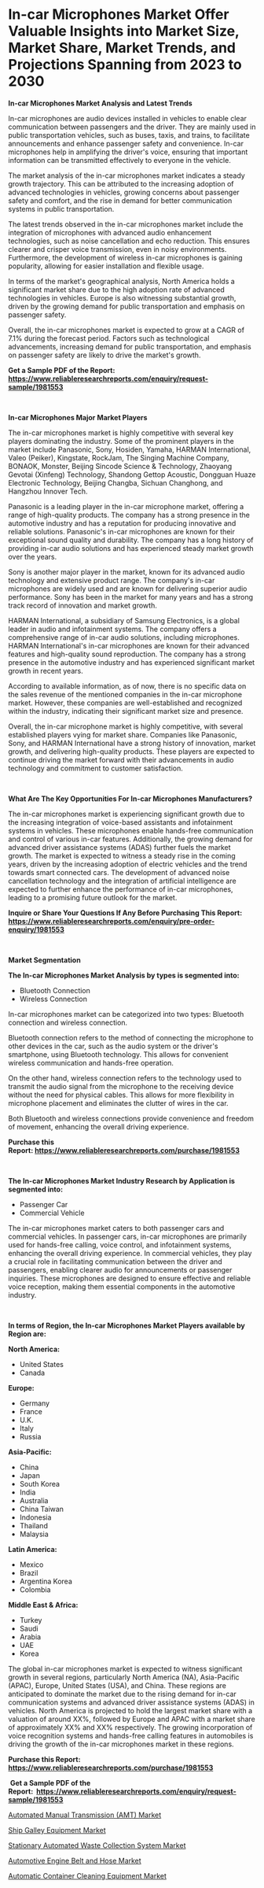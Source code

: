 <p><h1>In-car Microphones Market Offer Valuable Insights into Market Size, Market Share, Market Trends, and Projections Spanning from 2023 to 2030</h1></p><p><strong>In-car Microphones Market Analysis and Latest Trends</strong></p>
<p><p>In-car microphones are audio devices installed in vehicles to enable clear communication between passengers and the driver. They are mainly used in public transportation vehicles, such as buses, taxis, and trains, to facilitate announcements and enhance passenger safety and convenience. In-car microphones help in amplifying the driver's voice, ensuring that important information can be transmitted effectively to everyone in the vehicle.</p><p>The market analysis of the in-car microphones market indicates a steady growth trajectory. This can be attributed to the increasing adoption of advanced technologies in vehicles, growing concerns about passenger safety and comfort, and the rise in demand for better communication systems in public transportation.</p><p>The latest trends observed in the in-car microphones market include the integration of microphones with advanced audio enhancement technologies, such as noise cancellation and echo reduction. This ensures clearer and crisper voice transmission, even in noisy environments. Furthermore, the development of wireless in-car microphones is gaining popularity, allowing for easier installation and flexible usage.</p><p>In terms of the market's geographical analysis, North America holds a significant market share due to the high adoption rate of advanced technologies in vehicles. Europe is also witnessing substantial growth, driven by the growing demand for public transportation and emphasis on passenger safety.</p><p>Overall, the in-car microphones market is expected to grow at a CAGR of 7.1% during the forecast period. Factors such as technological advancements, increasing demand for public transportation, and emphasis on passenger safety are likely to drive the market's growth.</p></p>
<p><strong>Get a Sample PDF of the Report:&nbsp; <a href="https://www.reliableresearchreports.com/enquiry/request-sample/1981553">https://www.reliableresearchreports.com/enquiry/request-sample/1981553</a></strong></p>
<p>&nbsp;</p>
<p><strong>In-car Microphones Major Market Players</strong></p>
<p><p>The in-car microphones market is highly competitive with several key players dominating the industry. Some of the prominent players in the market include Panasonic, Sony, Hosiden, Yamaha, HARMAN International, Valeo (Peiker), Kingstate, RockJam, The Singing Machine Company, BONAOK, Monster, Beijing Sincode Science & Technology, Zhaoyang Gevotai (Xinfeng) Technology, Shandong Gettop Acoustic, Dongguan Huaze Electronic Technology, Beijing Changba, Sichuan Changhong, and Hangzhou Innover Tech.</p><p>Panasonic is a leading player in the in-car microphone market, offering a range of high-quality products. The company has a strong presence in the automotive industry and has a reputation for producing innovative and reliable solutions. Panasonic's in-car microphones are known for their exceptional sound quality and durability. The company has a long history of providing in-car audio solutions and has experienced steady market growth over the years.</p><p>Sony is another major player in the market, known for its advanced audio technology and extensive product range. The company's in-car microphones are widely used and are known for delivering superior audio performance. Sony has been in the market for many years and has a strong track record of innovation and market growth.</p><p>HARMAN International, a subsidiary of Samsung Electronics, is a global leader in audio and infotainment systems. The company offers a comprehensive range of in-car audio solutions, including microphones. HARMAN International's in-car microphones are known for their advanced features and high-quality sound reproduction. The company has a strong presence in the automotive industry and has experienced significant market growth in recent years.</p><p>According to available information, as of now, there is no specific data on the sales revenue of the mentioned companies in the in-car microphone market. However, these companies are well-established and recognized within the industry, indicating their significant market size and presence.</p><p>Overall, the in-car microphone market is highly competitive, with several established players vying for market share. Companies like Panasonic, Sony, and HARMAN International have a strong history of innovation, market growth, and delivering high-quality products. These players are expected to continue driving the market forward with their advancements in audio technology and commitment to customer satisfaction.</p></p>
<p>&nbsp;</p>
<p><strong>What Are The Key Opportunities For In-car Microphones Manufacturers?</strong></p>
<p><p>The in-car microphones market is experiencing significant growth due to the increasing integration of voice-based assistants and infotainment systems in vehicles. These microphones enable hands-free communication and control of various in-car features. Additionally, the growing demand for advanced driver assistance systems (ADAS) further fuels the market growth. The market is expected to witness a steady rise in the coming years, driven by the increasing adoption of electric vehicles and the trend towards smart connected cars. The development of advanced noise cancellation technology and the integration of artificial intelligence are expected to further enhance the performance of in-car microphones, leading to a promising future outlook for the market.</p></p>
<p><strong>Inquire or Share Your Questions If Any Before Purchasing This Report: <a href="https://www.reliableresearchreports.com/enquiry/pre-order-enquiry/1981553">https://www.reliableresearchreports.com/enquiry/pre-order-enquiry/1981553</a></strong></p>
<p>&nbsp;</p>
<p><strong>Market Segmentation</strong></p>
<p><strong>The In-car Microphones Market Analysis by types is segmented into:</strong></p>
<p><ul><li>Bluetooth Connection</li><li>Wireless Connection</li></ul></p>
<p><p>In-car microphones market can be categorized into two types: Bluetooth connection and wireless connection. </p><p>Bluetooth connection refers to the method of connecting the microphone to other devices in the car, such as the audio system or the driver's smartphone, using Bluetooth technology. This allows for convenient wireless communication and hands-free operation.</p><p>On the other hand, wireless connection refers to the technology used to transmit the audio signal from the microphone to the receiving device without the need for physical cables. This allows for more flexibility in microphone placement and eliminates the clutter of wires in the car.</p><p>Both Bluetooth and wireless connections provide convenience and freedom of movement, enhancing the overall driving experience.</p></p>
<p><strong>Purchase this Report:&nbsp;<a href="https://www.reliableresearchreports.com/purchase/1981553">https://www.reliableresearchreports.com/purchase/1981553</a></strong></p>
<p>&nbsp;</p>
<p><strong>The In-car Microphones Market Industry Research by Application is segmented into:</strong></p>
<p><ul><li>Passenger Car</li><li>Commercial Vehicle</li></ul></p>
<p><p>The in-car microphones market caters to both passenger cars and commercial vehicles. In passenger cars, in-car microphones are primarily used for hands-free calling, voice control, and infotainment systems, enhancing the overall driving experience. In commercial vehicles, they play a crucial role in facilitating communication between the driver and passengers, enabling clearer audio for announcements or passenger inquiries. These microphones are designed to ensure effective and reliable voice reception, making them essential components in the automotive industry.</p></p>
<p>&nbsp;</p>
<p><strong>In terms of Region, the In-car Microphones Market Players available by Region are:</strong></p>
<p>
    <p> <strong> North America: </strong>
        <ul>
            <li>United States</li>
            <li>Canada</li>
        </ul>
        </p> 
    <p> <strong> Europe: </strong>
        <ul>
            <li>Germany</li>
            <li>France</li>
            <li>U.K.</li>
            <li>Italy</li>
            <li>Russia</li>
        </ul>
        </p> 
    <p> <strong> Asia-Pacific: </strong>
        <ul>
            <li>China</li>
            <li>Japan</li>
            <li>South Korea</li>
            <li>India</li>
            <li>Australia</li>
            <li>China Taiwan</li>
            <li>Indonesia</li>
            <li>Thailand</li>
            <li>Malaysia</li>
        </ul>
        </p> 
    <p> <strong> Latin America: </strong>
        <ul>
            <li>Mexico</li>
            <li>Brazil</li>
            <li>Argentina Korea</li>
            <li>Colombia</li>
        </ul>
        </p> 
    <p> <strong> Middle East & Africa: </strong>
        <ul>
            <li>Turkey</li>
            <li>Saudi</li>
            <li>Arabia</li>
            <li>UAE</li>
            <li>Korea</li>
        </ul>
    </p>
    </p>
<p><p>The global in-car microphones market is expected to witness significant growth in several regions, particularly North America (NA), Asia-Pacific (APAC), Europe, United States (USA), and China. These regions are anticipated to dominate the market due to the rising demand for in-car communication systems and advanced driver assistance systems (ADAS) in vehicles. North America is projected to hold the largest market share with a valuation of around XX%, followed by Europe and APAC with a market share of approximately XX% and XX% respectively. The growing incorporation of voice recognition systems and hands-free calling features in automobiles is driving the growth of the in-car microphones market in these regions.</p></p>
<p><strong>Purchase this Report: <a href="https://www.reliableresearchreports.com/purchase/1981553">https://www.reliableresearchreports.com/purchase/1981553</a></strong></p>
<p>&nbsp;<strong>Get a Sample PDF of the Report:&nbsp;&nbsp;<a href="https://www.reliableresearchreports.com/enquiry/request-sample/1981553">https://www.reliableresearchreports.com/enquiry/request-sample/1981553</a></strong></p>
<p><strong></strong></p>
<p><p><a href="https://github.com/luckyshygirl/Market-Research-Report-List-1/blob/main/automated-manual-transmission-amt-market.md">Automated Manual Transmission (AMT) Market</a></p><p><a href="https://medium.com/@jasperkuhic2023/ship-galley-equipment-market-size-market-outlook-and-market-forecast-2023-to-2030-6482194d7d66">Ship Galley Equipment Market</a></p><p><a href="https://www.linkedin.com/pulse/stationary-automated-waste-collection-system-market-share-azo2e/">Stationary Automated Waste Collection System Market</a></p><p><a href="https://github.com/gdfhhhj/Market-Research-Report-List-1/blob/main/automotive-engine-belt-and-hose-market.md">Automotive Engine Belt and Hose Market</a></p><p><a href="https://www.linkedin.com/pulse/automatic-container-cleaning-equipment-market-challenges-opportunities-saw2e/">Automatic Container Cleaning Equipment Market</a></p></p>